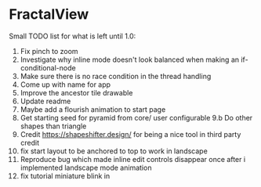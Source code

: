 # FractalView

Small TODO list for what is left until 1.0:

1. Fix pinch to zoom
2. Investigate why inline mode doesn't look balanced when making an if-conditional-node
3. Make sure there is no race condition in the thread handling
4. Come up with name for app
5. Improve the ancestor tile drawable
6. Update readme
7. Maybe add a flourish animation to start page
9. Get starting seed for pyramid from core/ user configurable
9.b Do other shapes than triangle
10. Credit https://shapeshifter.design/ for being a nice tool in third party credit
11. fix start layout to be anchored to top to work in landscape
12. Reproduce bug which made inline edit controls disappear once after i implemented landscape mode animation
13. fix tutorial miniature blink in